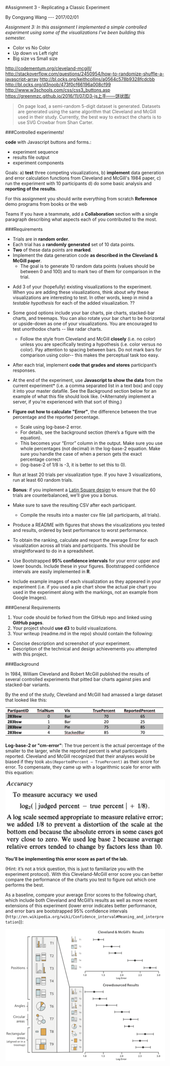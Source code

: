 #Assignment 3 - Replicating a Classic Experiment

By Congyang Wang --- 2017/02/01

*Assignment 3: In this assignment I implemented a simple controlled experiment using some of the visualizations I've been building this semester.*

* Color vs No Color
* Up down vs Left right
* Big size vs Small size

http://codementum.org/cleveland-mcgill/
http://stackoverflow.com/questions/2450954/how-to-randomize-shuffle-a-javascript-array
http://bl.ocks.org/keithcollins/a0564c578b9328fcdcbb
http://bl.ocks.org/d3noob/473f0cf66196a008cf99
http://www.w3schools.com/css/css3_buttons.asp
https://greenmzc.github.io/2016/11/07/D3-js上手——饼状图/

> On page load, a semi-random 5-digit dataset is generated. Datasets are generated using the same algorithm that Cleveland and McGill used in their study.
Currently, the best way to extract the charts is to use SVG Crowbar from Shan Carter.



###Controlled experiments!

**code** with Javascript buttons and forms.: 
 - experiment sequence
 - results file output
 - experiment components


Goals: 
a) **test** three competing visualizations, 
b) **implement** data generation and error calculation functions from Cleveland and McGill's 1984 paper, 
c) run the experiment with 10 participants
d) do some basic analysis and **reporting of the results**.

For this assignment you should write everything from scratch
**Reference** demo programs from books or the web


Teams
If you have a teammate, add a **Collaboration** section with a single paragraph describing what aspects each of you contributed to the most.

###Requirements

*  Trials are in **random** **order**.  
*  Each trial has a **randomly** **generated** set of 10 data points.
*  **Two** of these data points are **marked**.  
* Implement the data generation code **as described in the Cleveland & McGill paper**. 
    - The goal is to generate 10 random data points (values should be between 0 and 100) and to mark two of them for comparison in the trial. 
- Add 3 of your (hopefully) existing visualizations to the experiment. When you are adding these visualizations, think about *why* these visualizations are interesting to test. In other words, keep in mind a *testable hypothesis* for each of the added visualization. ??
- Some good options include your bar charts, pie charts, stacked-bar charts, and treemaps. You can also rotate your bar chart to be horizontal or upside-down as one of your visualizations. You are encouraged to test unorthodox charts -- like radar charts.
    - Follow the style from Cleveland and McGill **closely** (i.e. no color) unless you are specifically testing a hypothesis (i.e. color versus no color). Pay attention to spacing between bars. Do not mark bars for comparison using color-- this makes the perceptual task too easy.
- After each trial, implement **code that grades and stores** participant’s responses.
- At the end of the experiment, use **Javascript to show the data** from the current experiment\* (i.e. a comma separated list in a text box) and copy it into your master datafile. See the Background section below for an example of what this file should look like. (\*Alternately implement a server, if you're experienced with that sort of thing.)

- **Figure out how to calculate "Error"**, the difference between the true percentage and the reported percentage.
    - Scale using log-base-2 error. 
    - For details, see the background section (there’s a figure with the equation). 
    - This becomes your “Error” column in the output. Make sure you use whole percentages (not decimal) in the log-base-2 equation. Make sure you handle the case of when a person gets the exact percentage correct
    -  (log-base-2 of 1/8 is -3, it is better to set this to 0).

- Run at least 20 trials per visualization type. If you have 3 visualizations, run at least 60 random trials.
- **Bonus**: if you implement a [Latin Square design](http://en.wikipedia.org/wiki/Latin_square) to ensure that the 60 trials are counterbalanced, we’ll give you a bonus.

- Make sure to save the resulting CSV after each participant. 
    - Compile the results into a master csv file (all participants, all trials).

- Produce a README with figures that shows the visualizations you tested and results, ordered by best performance to worst performance.

- To obtain the ranking, calculate and report the average Error for each visualization across all trials and participants. This should be straightforward to do in a spreadsheet.

- Use Bootstrapped **95% confidence intervals** for your error upper and lower bounds. Include these in your figures. Bootstrapped confidence intervals are easily implemented in **R**. 

- Include example images of each visualization as they appeared in your experiment (i.e. if you used a pie chart show the actual pie chart you used in the experiment along with the markings, not an example from Google Images).

###General Requirements

1. Your code should be forked from the GitHub repo and linked using **GitHub pages**.
2. Your project should **use d3** to build visualizations. 
3. Your writeup (readme.md in the repo) should contain the following:

- Concise description and screenshot of your experiment.
- Description of the technical and design achievements you attempted with this project.

###Background

In 1984, William Cleveland and Robert McGill published the results of several controlled experiments that pitted bar charts against pies and stacked-bar variants. 

By the end of the study, Cleveland and McGill had amassed a large dataset that looked like this:

![cleveland table](img/cleveland-table.png)

**Log-base-2 or "cm-error"**: The true percent is the actual percentage of the smaller to the larger, while the reported percent is what participants reported. 
Cleveland and McGill recognized that their analyses would be biased if they took `abs(ReportedPercent – TruePercent)` as their score for error. 
To compensate, they came up with a logarithmic scale for error with this equation:

![cleveland equation](img/cleveland-equation.png)


**You’ll be implementing this error score as part of the lab.**

(Hint: it’s not a trick question, this is just to familiarize you with the experiment protocol). 
With this Cleveland-McGill error score you can better compare the performance of the charts you test to figure out which one performs the best.

As a baseline, compare your average Error scores to the following chart, which include both Cleveland and McGill’s results as well as more recent extensions of this experiment (lower error indicates better performance, and error bars are bootstrapped 95% confidence intervals (`http://en.wikipedia.org/wiki/Confidence_interval#Meaning_and_interpretation`)):

![cleveland results](img/cleveland-results.png)




